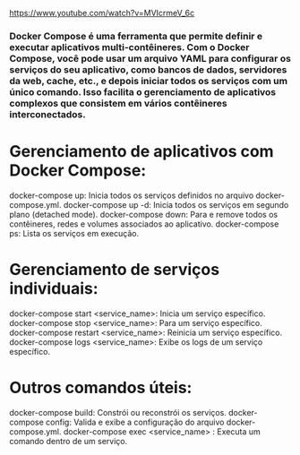 https://www.youtube.com/watch?v=MVIcrmeV_6c

### Docker Compose é uma ferramenta que permite definir e executar aplicativos multi-contêineres. Com o Docker Compose, você pode usar um arquivo YAML para configurar os serviços do seu aplicativo, como bancos de dados, servidores da web, cache, etc., e depois iniciar todos os serviços com um único comando. Isso facilita o gerenciamento de aplicativos complexos que consistem em vários contêineres interconectados.

# Gerenciamento de aplicativos com Docker Compose:

docker-compose up: Inicia todos os serviços definidos no arquivo docker-compose.yml.
docker-compose up -d: Inicia todos os serviços em segundo plano (detached mode).
docker-compose down: Para e remove todos os contêineres, redes e volumes associados ao aplicativo.
docker-compose ps: Lista os serviços em execução.

# Gerenciamento de serviços individuais:

docker-compose start <service_name>: Inicia um serviço específico.
docker-compose stop <service_name>: Para um serviço específico.
docker-compose restart <service_name>: Reinicia um serviço específico.
docker-compose logs <service_name>: Exibe os logs de um serviço específico.

# Outros comandos úteis:

docker-compose build: Constrói ou reconstrói os serviços.
docker-compose config: Valida e exibe a configuração do arquivo docker-compose.yml.
docker-compose exec <service_name> <command>: Executa um comando dentro de um serviço.